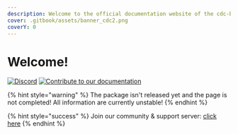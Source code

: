 ```yaml
---
description: Welcome to the official documentation website of the cdc-bot.js npm package!
cover: .gitbook/assets/banner_cdc2.png
coverY: 0
---
```


# Welcome!

[![Discord](https://img.shields.io/discord/845696357406998588?color=blue\&label=Discord\&logo=discord\&logoColor=white)](https://discord.gg/djcSRFPPaN) [![Contribute to our documentation](https://img.shields.io/github/contributors/cdc-bot-js-npm/documentation?label=Documentation%20Contributors)](https://github.com/cdc-bot-js-npm/documentation)

{% hint style="warning" %}
The package isn't released yet and the page is not completed! All information are currently unstable!
{% endhint %}

{% hint style="success" %}
Join our community & support server: [click here](https://discord.gg/HmtpbraCnk)
{% endhint %}
